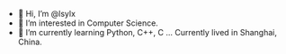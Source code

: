 - 👋 Hi, I’m @lsylx
- 👀 I’m interested in Computer Science.
- 🌱 I’m currently learning Python, C++, C ...
Currently lived in Shanghai, China.

<!---
lsylx/lsylx is a ✨ special ✨ repository because its `README.md` (this file) appears on your GitHub profile.
You can click the Preview link to take a look at your changes.
--->
